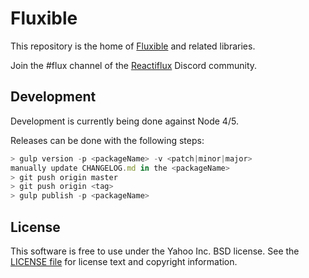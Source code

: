 # Fluxible

This repository is the home of [Fluxible](http://fluxible.io/) and related libraries.

Join the #flux channel of the [Reactiflux](https://discord.gg/0ZcbPKXt5bYedEbN) Discord community.

## Development

Development is currently being done against Node 4/5.

Releases can be done with the following steps:

```js
> gulp version -p <packageName> -v <patch|minor|major>
manually update CHANGELOG.md in the <packageName>
> git push origin master
> git push origin <tag>
> gulp publish -p <packageName>
```

## License

This software is free to use under the Yahoo Inc. BSD license.
See the [LICENSE file][] for license text and copyright information.

[LICENSE file]: https://github.com/yahoo/fluxible/blob/master/LICENSE.md
